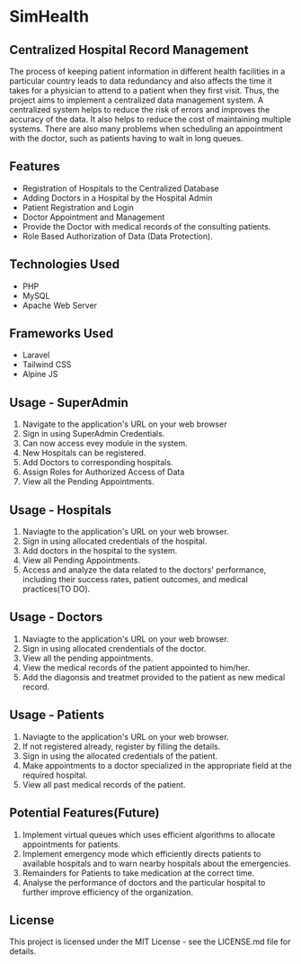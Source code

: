 # SimHealth
## Centralized Hospital Record Management

The process of keeping patient information in different health facilities in a particular
country leads to data redundancy and also affects the time it takes for a physician to attend to a
patient when they first visit. Thus, the project aims to implement a centralized data management
system. A centralized system helps to reduce the risk of errors and improves the accuracy of the
data. It also helps to reduce the cost of maintaining multiple systems. There are also many
problems when scheduling an appointment with the doctor, such as patients having to wait in
long queues.

## Features
* Registration of Hospitals to the Centralized Database
* Adding Doctors in a Hospital by the Hospital Admin
* Patient Registration and Login
* Doctor Appointment and Management
* Provide the Doctor with medical records of the consulting patients.
* Role Based Authorization of Data (Data Protection).

## Technologies Used
* PHP
* MySQL
* Apache Web Server

## Frameworks Used
* Laravel
* Tailwind CSS
* Alpine JS

## Usage - SuperAdmin
1. Navigate to the application's URL on your web browser
2. Sign in using SuperAdmin Credentials.
3. Can now access evey module in the system.
4. New Hospitals can be registered.
5. Add Doctors to corresponding hospitals.
6. Assign Roles for Authorized Access of Data
7. View all the Pending Appointments.

## Usage - Hospitals
1. Naviagte to the application's URL on your web browser.
2. Sign in using allocated credentials of the hospital.
3. Add doctors in the hospital to the system.
4. View all Pending Appointments.
5. Access and analyze the data related to the doctors' performance, including their success rates, patient outcomes, and medical practices(TO DO).

## Usage - Doctors
1. Naviagte to the application's URL on your web browser.
2. Sign in using allocated crendentials of the doctor.
3. View all the pending appointments.
4. View the medical records of the patient appointed to him/her.
5. Add the diagonsis and treatmet provided to the patient as new medical record.

## Usage - Patients
1. Naviagte to the application's URL on your web browser.
2. If not registered already, register by filling the details.
3. Sign in using the allocated credentials of the patient.
4. Make appointments to a doctor specialized in the appropriate field at the required hospital.
5. View all past medical records of the patient.

## Potential Features(Future)
1. Implement virtual queues which uses efficient algorithms to allocate appointments for patients.
2. Implement emergency mode which efficiently directs patients to available hospitals and to warn nearby hospitals about the emergencies.
3. Remainders for Patients to take medication at the correct time.
4. Analyse the performance of doctors and the particular hospital to further improve efficiency of the organization.

## License
This project is licensed under the MIT License - see the LICENSE.md file for details.

